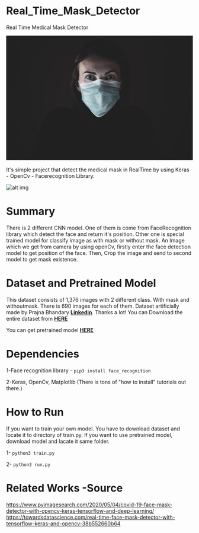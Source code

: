 # Real_Time_Mask_Detector
Real Time Medical Mask Detector

![alt img](./mask.jpeg)<br>

It's simple project that detect the medical mask in RealTime by using Keras - OpenCv - Facerecognition Library.

![alt img](./demo.gif)<br>

# Summary

There is 2 different CNN model. One of them is come from FaceRecognition library which detect the face and return it's position. Other one is special trained model for classify image as with mask or without mask. An Image which we get from camera by using openCv, firstly enter the face detection model to get position of the face. Then, Crop the image and send to second model to get mask existence.

# Dataset and Pretrained Model

This dataset consists of 1,376 images with 2 different class. With mask and withoutmask. There is 690 images for each of them. Dataset artificially made by Prajna Bhandary **[Linkedin](https://www.linkedin.com/feed/update/urn%3Ali%3Aactivity%3A6655711815361761280/)**.  Thanks a lot! You can Download the entire dataset from **[HERE](https://drive.google.com/drive/folders/1cHLb3oX7gLRkrrnIMGbduVvFF2msok6z?usp=sharing/)**

You can get pretrained model **[HERE](https://drive.google.com/file/d/1ZnNhitQjHcs0c-Ir_4KhJ3h96u6fC-7W/view?usp=sharing/)**


# Dependencies

1-Face recognition library - `pip3 install face_recognition`

2-Keras, OpenCv, Matplotlib (There is tons of "how to install" tutorials out there.)

# How to Run

If you want to train your own model. You have to download dataset and locate it to directory of train.py. If you want to use pretrained model, download model and lacate it same folder.

1- `python3 train.py`

2- `python3 run.py`

# Related Works -Source

https://www.pyimagesearch.com/2020/05/04/covid-19-face-mask-detector-with-opencv-keras-tensorflow-and-deep-learning/
https://towardsdatascience.com/real-time-face-mask-detector-with-tensorflow-keras-and-opencv-38b552660b64

